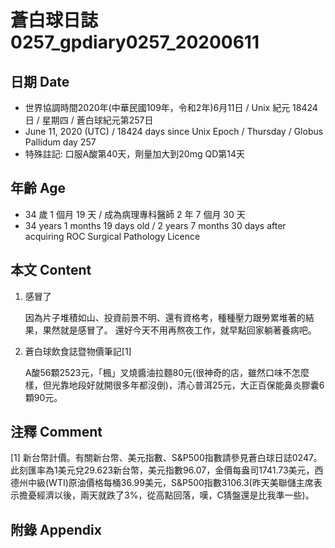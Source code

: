 [_metadata_:encoding]: - "utf-8"
[_metadata_:language]: - "zh-Hant-TW"
[_metadata_:fileformat]: - "markdown"
[_metadata_:MIME_type]: - "text/plain"
[_metadata_:markdown_version]: - "commonmark version 0.29"
[_metadata_:markdown_spec]: - "https://spec.commonmark.org/0.29/"

# 蒼白球日誌0257_gpdiary0257_20200611 #

## 日期 Date ##

* 世界協調時間2020年(中華民國109年，令和2年)6月11日 / Unix 紀元 18424 日 / 星期四 / 蒼白球紀元第257日
* June 11, 2020 (UTC) / 18424 days since Unix Epoch / Thursday / Globus Pallidum day 257
* 特殊註記: 口服A酸第40天，劑量加大到20mg QD第14天

## 年齡 Age ##

* 34 歲 1 個月 19 天 / 成為病理專科醫師 2 年 7 個月 30 天
* 34 years 1 months 19 days old / 2 years 7 months 30 days after acquiring ROC Surgical Pathology Licence

## 本文 Content ##

1. 感冒了

    因為片子堆積如山、投資前景不明、還有資格考，種種壓力跟勞累堆著的結果，果然就是感冒了。
    還好今天不用再熬夜工作，就早點回家躺著養病吧。

2. 蒼白球飲食誌暨物價筆記[1]

    A酸56顆2523元，「楓」叉燒醬油拉麵80元(很神奇的店，雖然口味不怎麼樣，但光靠地段好就開很多年都沒倒)，清心普洱25元，大正百保能鼻炎膠囊6顆90元。

## 注釋 Comment ##

[1] 新台幣計價。有關新台幣、美元指數、S&P500指數請參見蒼白球日誌0247。此刻匯率為1美元兌29.623新台幣，美元指數96.07，金價每盎司1741.73美元，西德州中級(WTI)原油價格每桶36.99美元，S&P500指數3106.3(昨天美聯儲主席表示擔憂經濟以後，兩天就跌了3%，從高點回落，嘆，C猜盤還是比我準一些)。

## 附錄 Appendix ##
